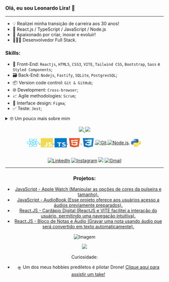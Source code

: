 <!--título-->

### Olá, eu sou Leonardo Lira! 👋

---

<!-- Presentation -->

- 💡 Realizei minha transição de carreira aos 30 anos!
- 🎯 React.js / TypeScript / JavaScript / Node.js
- 🚀 Apaixonado por criar, inovar e evoluir!
- 👨🏾‍💻 Desenvolvedor Full Stack.

### Skills:
  - 🚧 Front-End: `Reactjs`, `HTML5`, `CSS3`, `VITE`, `Tailwind CSS`, `Bootstrap`, `Sass` e `Styled Components`;
  - 🗃️ Back-End: `Nodejs`, `Fastify`, `SQLite`, `PostgresSQL`;
  - 📦️ Version code control: `Git & GitHub`;
  - 🌐 Development: `Cross-browser`;
  - 📈 Agile methodologies: `Scrum`;
  - 🎨 Interface design: `Figma`;
  - ✅ Teste: `Jest`;

  <!-- Dropdown -->

<details>
  
  <summary>🤓 Um pouco mais sobre mim</summary>

  - Aos 30 anos realizei minha transição de carreira o que era sonho se tornou realidade, trabalhar com desenvolvimento web! Tenho de bagagem, 10 anos de experiência com Recursos Humanos focado na área de tecnologia, atuando no gerenciamento de equipes de Aquisição de Talentos (times de 15 / 20 pessoas), na construção e desenvolvimento de projetos, estratégias de Talent Acquisition e Employer Branding com foco na Análise de Indicadores / KPIs e Inbound Recruitment para garantir eficiência e alta performance. Sou curioso, apaixonado por pessoas e seus talentos, tecnologia, diversidade e inclusão!
</details>
<br>
<!-- GithubStats -->
<div align="center">
  <a href="https://github.com/Leonardolira01" target="_blank">
    <img height="180cm" src="https://github-readme-stats.vercel.app/api?username=Leonardolira01&theme=neon&show_icons=true"/>
    <img height="180em" src="https://github-readme-stats.vercel.app/api/top-langs/?username=Leonardolira01&layout=compact&langs_count=6&theme=neon"/>
</div>

<div align="center">
<div style="display: inline_block"><br>
  <img align="center" alt="Rafa-React" height="30" width="40" src="https://raw.githubusercontent.com/devicons/devicon/master/icons/react/react-original.svg">
  <img align="center" alt="Rafa-Js" height="30" width="40" src="https://raw.githubusercontent.com/devicons/devicon/master/icons/javascript/javascript-plain.svg">
  <img align="center" alt="Rafa-Ts" height="30" width="40" src="https://raw.githubusercontent.com/devicons/devicon/master/icons/typescript/typescript-plain.svg">
  <img align="center" alt="Rafa-HTML" height="30" width="40" src="https://raw.githubusercontent.com/devicons/devicon/master/icons/html5/html5-original.svg">
  <img align="center" alt="Rafa-CSS" height="30" width="40" src="https://raw.githubusercontent.com/devicons/devicon/master/icons/css3/css3-original.svg">
  <img align="center" alt="Git" height="30" width="30" src="https://cdn.jsdelivr.net/gh/devicons/devicon/icons/git/git-original.svg">
  <img align="center" alt="Node.js" height="30" width="30" src="https://cdn.jsdelivr.net/gh/devicons/devicon/icons/nodejs/nodejs-original.svg">
  <img align="center" alt="Rafa-Python" height="30" width="40" src="https://raw.githubusercontent.com/devicons/devicon/master/icons/python/python-original.svg">
  <br>
</div>
<br>

<!-- Links -->
<div align="center">
  
[![LinkedIn](https://img.shields.io/badge/LinkedIn-0077B5?style=for-the-badge&logo=linkedin&logoColor=white)](https://www.linkedin.com/in/leonardolirarh/)
[![Instagram](https://img.shields.io/badge/Instagram-E4405F?style=for-the-badge&logo=instagram&logoColor=white)](https://www.instagram.com/leonardolira01/)
<a href="https://wa.me/5511953923881" target="_blank"><img src="https://img.shields.io/badge/WhatsApp-25D366?style=for-the-badge&logo=whatsapp&logoColor=white" target="_blank"></a>
[![Gmail](https://img.shields.io/badge/leolira177@gmail.com-D14836?style=for-the-badge&logo=gmail&logoColor=white)](emailto:leolira177@gmail.com)

---
</div>

<!--- snake --->


<!-- Portfolio -->
### Projetos:
- [JavaScript - Apple Watch (Manipular as opções de cores da pulseira e tamanho).](https://leonardolira01.github.io/Apple-Watch-Projeto-Lira/)
- [JavaScript - AudioBook (Esse projeto oferece aos usuários acesso a áudios previamente preparados).](https://leonardolira01.github.io/Audiobook-Projeto-Lira/)
- [React.JS - Cardápio Digital (ReactJS e VITE facilitei a interação do usuário, permitindo uma navegação intuitiva).](https://leonardolira01.github.io/Cardapio-Digital-Projeto-Lira/)
- [React.JS - Bloco de Notas e Áudio (Gravar uma nota usando áudio que será convertido em texto automaticamente).](https://leonardolira01.github.io/Convertext-NOTES-Projeto-Lira/)


<!-- GIF -->
<p align="center">
  <img align="center" src="https://github.com/VariableBee/VariableBee/assets/77739311/4e9f41af-6b57-49a7-b15a-74322e96b4d7" alt="Imagem">
</p>

<img src="https://user-images.githubusercontent.com/73097560/115834477-dbab4500-a447-11eb-908a-139a6edaec5c.gif" />

<br>

Curiosidade:
- 🛸 Um dos meus hobbies prediletos é pilotar Drone! [Clique aqui para assistir um take!](https://www.instagram.com/reel/Ck58c-Mjr5l/)

